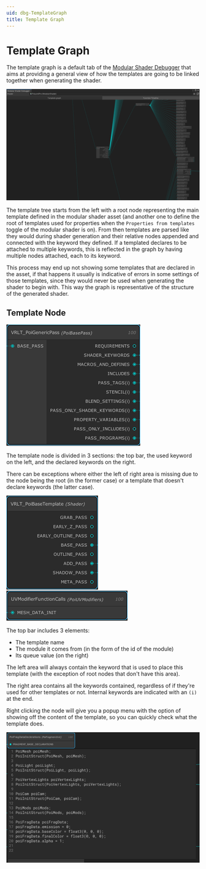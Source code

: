 ```yaml
---
uid: dbg-TemplateGraph
title: Template Graph
---
```


# Template Graph

The template graph is a default tab of the [Modular Shader Debugger](xref:dbg-ModularShaderDebugger) that aims at providing a general view of how the templates are going to be linked together when generating the shader.

![Example template graph, thanks Poiyomi](/images/docs/ModularShaderDebugger/2.png)

The template tree starts from the left with a root node representing the main template defined in the modular shader asset (and another one to define the root of templates used for properties when the `Properties from templates` toggle of the modular shader is on).
From then templates are parsed like they would during shader generation and their relative nodes appended and connected with the keyword they defined. If a templated declares to be attached to multiple keywords, this is reflected in the graph by having multiple nodes attached, each to its keyword.

This process may end up not showing some templates that are declared in the asset, if that happens it usually is indicative of errors in some settings of those templates, since they would never be used when generating the shader to begin with.
This way the graph is representative of the structure of the generated shader.

## Template Node

![Template node, thanks Poiyomi](/images/docs/ModularShaderDebugger/3.png)

The template node is divided in 3 sections: the top bar, the used keyword on the left, and the declared keywords on the right.

There can be exceptions where either the left of right area is missing due to the node being the root (in the former case) or a template that doesn't declare keywords (the latter case).

![Template root node, thanks Poiyomi](/images/docs/ModularShaderDebugger/4.png)
![Template leaf node, thanks Poiyomi](/images/docs/ModularShaderDebugger/5.png)

The top bar includes 3 elements:
- The template name
- The module it comes from (in the form of the id of the module)
- Its queue value (on the right)

The left area will always contain the keyword that is used to place this template (with the exception of root nodes that don't have this area).

The right area contains all the keywords contained, regardless of if they're used for other templates or not. Internal keywords are indicated with an `(i)` at the end.

Right clicking the node will give you a popup menu with the option of showing off the content of the template, so you can quickly check what the template does.

![Template code view, thanks Poiyomi](/images/docs/ModularShaderDebugger/6.png)
